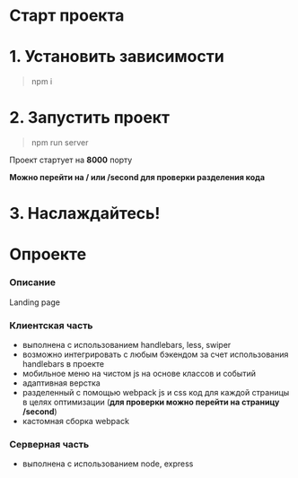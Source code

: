 # Старт проекта

# 1. Установить зависимости

> npm i

# 2. Запустить проект

> npm run server

Проект стартует на **8000** порту

**Можно перейти на / или /second для проверки разделения кода**

# 3. Наслаждайтесь!

# Опроекте

### Описание
Landing page

### Клиентская часть
- выполнена с использованием handlebars, less, swiper
- возможно интегрировать с любым бэкендом за счет использования handlebars в проекте
- мобильное меню на чистом js на основе классов и событий
- адаптивная верстка
- разделенный с помощью webpack js и css код для каждой страницы в целях оптимизации (**для проверки можно перейти на страницу /second**)
- кастомная сборка webpack
### Серверная часть
- выполнена с использованием node, express


